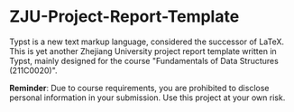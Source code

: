 # ZJU-Project-Report-Template

Typst is a new text markup language, considered the successor of LaTeX. This is yet another Zhejiang University project report template written in Typst, mainly designed for the course "Fundamentals of Data Structures (211C0020)".

**Reminder**: Due to course requirements, you are prohibited to disclose personal information in your submission. Use this project at your own risk.
